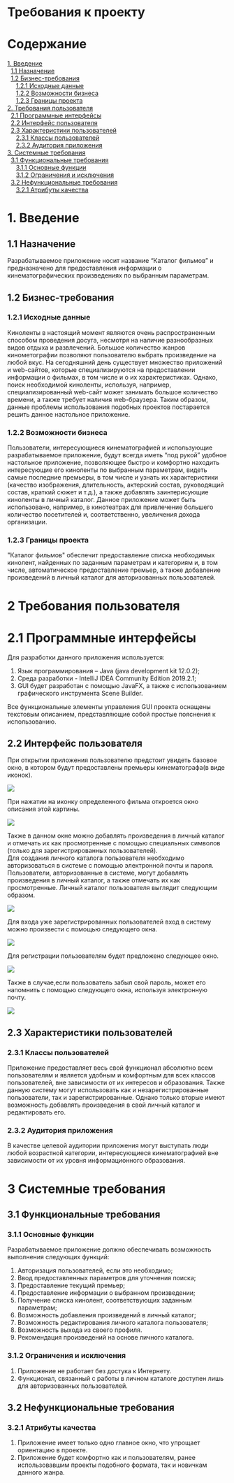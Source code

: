 # Требования к проекту
# Содержание
[1. Введение](#Введение)<br/>
&nbsp;&nbsp;[1.1 Назначение](#Назначение)<br/>
&nbsp;&nbsp;[1.2 Бизнес-требования](#Бизнес-требования)<br/>
&nbsp;&nbsp;&nbsp;&nbsp;&nbsp;[1.2.1  Исходные данные](#Исходные-данные)<br/>
&nbsp;&nbsp;&nbsp;&nbsp;&nbsp;[1.2.2  Возможности бизнеса](#Возможности-бизнеса)<br/>
&nbsp;&nbsp;&nbsp;&nbsp;&nbsp;[1.2.3  Границы проекта](#Границы-проекта)<br/>
[2. Требования пользователя](#Требования-пользователя)<br/>
&nbsp;&nbsp;[2.1 Программные интерфейсы](#Программные-интерфейсы)<br/>
&nbsp;&nbsp;[2.2 Интерфейс пользователя](#Интерфейс-пользователя)<br/>
&nbsp;&nbsp;[2.3 Характеристики пользователей](#Характеристики-пользователей)<br/>
&nbsp;&nbsp;&nbsp;&nbsp;&nbsp;[2.3.1 Классы пользователей](#Классы-пользователей)<br/>
&nbsp;&nbsp;&nbsp;&nbsp;&nbsp;[2.3.2 Аудитория приложения](#Аудитория-приложения)<br/>
[3. Системные требования](#Системные-требования)<br/>
&nbsp;&nbsp;[3.1 Функциональные требования](#Функциональные-требования)<br/>
&nbsp;&nbsp;&nbsp;&nbsp;&nbsp;[3.1.1 Основные функции](#Основные-функции)<br/>
&nbsp;&nbsp;&nbsp;&nbsp;&nbsp;[3.1.2 Ограничения и исключения](#Ограничения-и-исключения)<br/>
&nbsp;&nbsp;[3.2 Нефункциональные требования](#Нефункциональные-требования)<br/>
&nbsp;&nbsp;&nbsp;&nbsp;&nbsp;[3.2.1 Атрибуты качества](#Атрибуты-качества)<br/>

<a name="Введение"></a>
# 1. Введение

<a name="Назначение"></a>
## 1.1 Назначение
Разрабатываемое приложение носит название “Каталог фильмов” и предназначено для предоставления информации о кинематографических произведениях по выбранным параметрам.

<a name="Бизнес-требования"></a>
## 1.2 Бизнес-требования

<a name="Исходные-данные"></a>
### 1.2.1 Исходные данные
Киноленты в настоящий момент являются очень распространенным способом проведения досуга, несмотря на наличие разнообразных видов отдыха и развлечений. Большое количество жанров кинометографии позволяют пользователю выбрать произведение на любой вкус. На сегодняшний день существует множество приложений и web-сайтов, которые специализируются на предоставлении информации о фильмах, в том числе и о их характеристиках. Однако, поиск необходимой киноленты, используя, например, специализированный web-сайт может занимать большое количество времени, а также требует наличия web-браузера. Таким образом, данные проблемы использования подобных проектов постарается решить данное настольное приложение.

<a name="Возмоности-бизнеса"></a>
### 1.2.2 Возможности бизнеса
Пользователи, интересующиеся кинематографией и использующие разрабатываемое приложение, будут всегда иметь “под рукой” удобное настольное приложение, позволяющее быстро и комфортно находить интересующие его киноленты по выбранным параметрам, видеть самые последние премьеры, в том числе и узнать их характеристики (качество изображения, длительность, актерский состав, руководящий состав, краткий сюжет и т.д.), а также добавлять заинтерисующие киноленты в личный каталог. Данное приложение может быть использовано, например, в кинотеатрах для привлечение большего количество посетителей и, соответственно, увеличения дохода организации.

<a name="Границы-проекта"></a>
### 1.2.3 Границы проекта
"Каталог фильмов" обеспечит предоставление списка необходимых кинолент, найденных по заданным параметрам и категориям и, в том числе, автоматическое предоставление премьер, а также добавление произведений в личный каталог для авторизованных пользователей.

<a name="Требования-пользователя"></a>
# 2 Требования пользователя

<a name="Программные-интерфейсы"></a>
# 2.1 Программные интерфейсы
Для разработки данного приложения используется:</br>
1. Язык программирования – Java (java development kit 12.0.2);</br>
2. Среда разработки - IntelliJ IDEA Community Edition 2019.2.1;</br>
3. GUI будет разработан с помощью JavaFX, а также с использованием графического инструмента Scene Builder.
<p>Все функциональные элементы управления GUI проекта оснащены текстовым описанием, представляющие собой простые пояснения к использованию. </p>

<a name="Интерфейс-пользователя"></a>
## 2.2 Интерфейс пользователя
При открытии приложения пользователю предстоит увидеть базовое окно, в котором будут предоставлены премьеры кинематографа(в виде иконок).
<p><img src = "https://github.com/DurkoAnton/TRiTPO_Project/blob/master/Mockups/Главное%20окно.PNG"></p>
При нажатии на иконку определенного фильма откроется окно описания этой картины.
<p><img src = "https://github.com/DurkoAnton/TRiTPO_Project/blob/master/Mockups/Окно%20описания%20произведения.PNG"></p>
Также в данном окне можно добавлять произведения в личный каталог и отмечать их как просмотренные с помощью специальных символов (только для зарегистрированных пользователей).</br>
Для создания личного каталога пользователя необходимо авторизоваться в системе с помощью электронной почты и пароля.
Пользователи, авторизованные в системе, могут добавлять произведения в личный каталог, а также отмечать их как просмотренные. Личный каталог пользователя выглядит следующим образом.
<p><img src = "https://github.com/DurkoAnton/TRiTPO_Project/blob/master/Mockups/Окно%20личного%20каталога.PNG"></p>
Для входа уже зарегистрированных пользователей вход в систему можно произвести с помощью следующего окна.
<p><img src = "https://github.com/DurkoAnton/TRiTPO_Project/blob/master/Mockups/Окно%20входа%20в%20систему.PNG"></p>
Для регистрации пользователям будет предложено следующее окно.
<p><img src = "https://github.com/DurkoAnton/TRiTPO_Project/blob/master/Mockups/Окно%20регистрации%20в%20системе.PNG"></p>
Также в случае,если пользователь забыл свой пароль, может его напомнить с помощью следующего окна, используя электронную почту.
<p><img src = "https://github.com/DurkoAnton/TRiTPO_Project/blob/master/Mockups/Окон%20напоминания%20пароля.PNG"></p>

<a name="Характеристики-пользователей"></a>
## 2.3 Характеристики пользователей

<a name="Классы-пользователей"></a>
### 2.3.1 Классы пользователей
Приложение предоставляет весь свой функционал абсолютно всем пользователям и является удобным и комфортным для всех классов пользователей, вне зависимости от их интересов и образования. Также данную систему могут использовать как и незарегистрированные пользователи, так и зарегистрированные. Однако только вторые имеют возможность добавлять произведения в свой личный каталог и редактировать его.

<a name="Аудитория-приложения"></a>
### 2.3.2 Аудитория приложения
В качестве целевой аудитории приложения могут выступать люди любой возрастной категории, интересующиеся кинематографией вне зависимости от их уровня информационного образования.

<a name="Системные-требования"></a>
# 3 Системные требования

<a name="Функциональные-требования"></a>
## 3.1 Функциональные требования

<a name="Основные-функции"></a>
### 3.1.1 Основные функции
Разрабатываемое приложение должно обеспечивать возможность выполнения следующих функций:</br>
1. Авторизация пользователей, если это необходимо;</br>
2. Ввод предоставленных параметров для уточнения поиска;</br>
3. Предоставление текущий премьер;</br>
4. Предоставление информации о выбранном произведении;</br>
5. Получение списка кинолент, соответствующих заданным параметрам;</br>
6. Возможность добавления произведений в личный каталог;</br>
7. Возможность редактирования личного каталога пользователя;</br>
8. Возможность выхода из своего профиля.
9. Рекомендация произведений на основе личного каталога.

<a name="Ограничения-и-исключения"></a>
### 3.1.2 Ограничения и исключения
1. Приложение не работает без достука к Интернету.</br>
2. Функционал, связанный с работы в личном каталоге доступен лишь для авторизованных пользователей.

<a name="Нефункциональные-требования"></a>
## 3.2 Нефункциональные требования

<a name="Атрибуты-качества"></a>
### 3.2.1 Атрибуты качества
1. Приложение имеет только одно главное окно, что упрощает ориентацию в проекте.
2. Приложение будет комфортно как и пользователям, ранее использовавшим проекты подобного формата, так и новичкам данного жанра.
